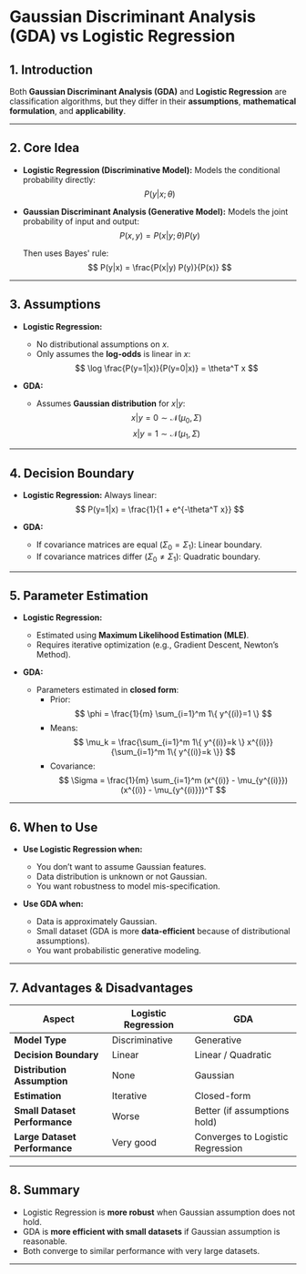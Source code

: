 # Gaussian Discriminant Analysis (GDA) vs Logistic Regression

## 1. Introduction
Both **Gaussian Discriminant Analysis (GDA)** and **Logistic Regression** are classification algorithms, but they differ in their **assumptions**, **mathematical formulation**, and **applicability**.

---

## 2. Core Idea

- **Logistic Regression (Discriminative Model):**
  Models the conditional probability directly:
  $$ P(y|x; \theta) $$

- **Gaussian Discriminant Analysis (Generative Model):**
  Models the joint probability of input and output:
  $$ P(x, y) = P(x|y; \theta) P(y) $$

  Then uses Bayes' rule:
  $$ P(y|x) = \frac{P(x|y) P(y)}{P(x)} $$

---

## 3. Assumptions

- **Logistic Regression:**
  - No distributional assumptions on $x$.
  - Only assumes the **log-odds** is linear in $x$:
    $$ \log \frac{P(y=1|x)}{P(y=0|x)} = \theta^T x $$

- **GDA:**
  - Assumes **Gaussian distribution** for $x|y$:
    $$ x|y=0 \sim \mathcal{N}(\mu_0, \Sigma) $$
    $$ x|y=1 \sim \mathcal{N}(\mu_1, \Sigma) $$

---

## 4. Decision Boundary

- **Logistic Regression:**
  Always linear:
  $$ P(y=1|x) = \frac{1}{1 + e^{-\theta^T x}} $$

- **GDA:**
  - If covariance matrices are equal ($\Sigma_0 = \Sigma_1$): Linear boundary.
  - If covariance matrices differ ($\Sigma_0 \neq \Sigma_1$): Quadratic boundary.

---

## 5. Parameter Estimation

- **Logistic Regression:**
  - Estimated using **Maximum Likelihood Estimation (MLE)**.
  - Requires iterative optimization (e.g., Gradient Descent, Newton’s Method).

- **GDA:**
  - Parameters estimated in **closed form**:
    - Prior: $$ \phi = \frac{1}{m} \sum_{i=1}^m 1\{ y^{(i)}=1 \} $$
    - Means: $$ \mu_k = \frac{\sum_{i=1}^m 1\{ y^{(i)}=k \} x^{(i)}}{\sum_{i=1}^m 1\{ y^{(i)}=k \}} $$
    - Covariance: $$ \Sigma = \frac{1}{m} \sum_{i=1}^m (x^{(i)} - \mu_{y^{(i)}})(x^{(i)} - \mu_{y^{(i)}})^T $$

---

## 6. When to Use

- **Use Logistic Regression when:**
  - You don’t want to assume Gaussian features.
  - Data distribution is unknown or not Gaussian.
  - You want robustness to model mis-specification.

- **Use GDA when:**
  - Data is approximately Gaussian.
  - Small dataset (GDA is more **data-efficient** because of distributional assumptions).
  - You want probabilistic generative modeling.

---

## 7. Advantages & Disadvantages

| Aspect | Logistic Regression | GDA |
|--------|----------------------|-----|
| **Model Type** | Discriminative | Generative |
| **Decision Boundary** | Linear | Linear / Quadratic |
| **Distribution Assumption** | None | Gaussian |
| **Estimation** | Iterative | Closed-form |
| **Small Dataset Performance** | Worse | Better (if assumptions hold) |
| **Large Dataset Performance** | Very good | Converges to Logistic Regression |

---

## 8. Summary

- Logistic Regression is **more robust** when Gaussian assumption does not hold.  
- GDA is **more efficient with small datasets** if Gaussian assumption is reasonable.  
- Both converge to similar performance with very large datasets.

---
